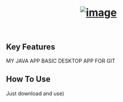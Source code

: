 <h1 align="center">
  <br>
	<a href="https://imgbb.com/"><img src="https://i.ibb.co/QJyng2Y/image.png" alt="image" border="0"></a>
  <br>
  <br>
</h1>

## Key Features
MY JAVA APP BASIC DESKTOP APP FOR GIT
## How To Use
Just download and use)
